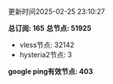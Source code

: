 更新时间2025-02-25 23:10:27

**总订阅: 165**
**总节点: 51925**
- vless节点: 32142
- hysteria2节点: 3

**google ping有效节点: 403**
